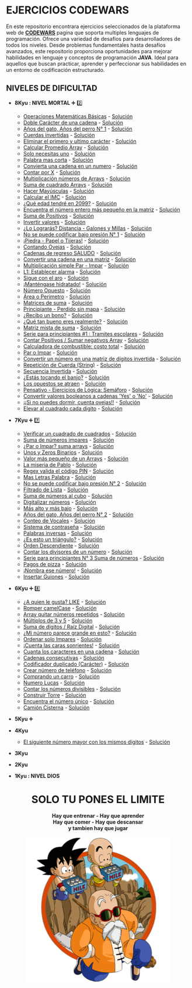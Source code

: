 # EJERCICIOS CODEWARS
En este repositorio encontrara ejercicios seleccionados de la plataforma web de <a href="https://www.codewars.com">__CODEWARS__</a> 
pagina que soporta multiples lenguajes de programación. Ofrece una variedad de desafíos para desarrolladores de todos los niveles. 
Desde problemas fundamentales hasta desafíos avanzados, este repositorio proporciona oportunidades para mejorar habilidades en 
lenguaje y conceptos de programación __JAVA__. Ideal para aquellos que buscan practicar, aprender y perfeccionar sus habilidades en
un entorno de codificación estructurado.

## NIVELES DE DIFICULTAD
+ __8Kyu : NIVEL MORTAL__ :heavy_plus_sign: :two:
    - <a href="https://www.codewars.com/kata/57356c55867b9b7a60000bd7/train/java">Operaciones Matemáticas Básicas</a> - <a href="https://github.com/Roman31X/Ejercicios_CODEWARS-JAVA/tree/main/src/main/java/com/Ejercicio/Kyu8/OperacionesBasicasMatematicas">Solución</a>
    - <a href="https://www.codewars.com/kata/56b1f01c247c01db92000076/train/java">Doble Carácter de una cadena</a> - <a href="https://github.com/Roman31X/Ejercicios_CODEWARS-JAVA/tree/main/src/main/java/com/Ejercicio/Kyu8/DobleCarcter">Solución</a>
    - <a href="https://www.codewars.com/kata/5a6663e9fd56cb5ab800008b/train/java">Años del gato, Años del perro N° 1</a> - <a href="https://github.com/Roman31X/Ejercicios_CODEWARS-JAVA/tree/main/src/main/java/com/Ejercicio/Kyu8/A%C3%B1os_Gatos_Perros">Solución</a>
    - <a href="https://www.codewars.com/kata/5168bb5dfe9a00b126000018/train/java">Cuerdas invertidas</a> - <a href="https://github.com/Roman31X/Ejercicios_CODEWARS-JAVA/tree/main/src/main/java/com/Ejercicio/Kyu8/CuerdasInvertidas">Solución</a>
    - <a href="https://www.codewars.com/kata/56bc28ad5bdaeb48760009b0/train/java">Eliminar el primero y ultimo carácter</a> - <a href="https://github.com/Roman31X/Ejercicios_CODEWARS-JAVA/tree/main/src/main/java/com/Ejercicio/Kyu8/RemoverPrimeroyUltimoCaracter">Solución</a>
    - <a href="https://www.codewars.com/kata/57a2013acf1fa5bfc4000921/train/java">Calcular Promedio Array</a> - <a href="https://github.com/Roman31X/Ejercicios_CODEWARS-JAVA/tree/main/src/main/java/com/Ejercicio/Kyu8/CalcularPromedioArray">Solución</a>
    - <a href="https://www.codewars.com/kata/57cc975ed542d3148f00015b/train/java">Solo necesitas uno</a> - <a href="https://github.com/Roman31X/Ejercicios_CODEWARS-JAVA/tree/main/src/main/java/com/Ejercicio/Kyu8/SoloNecesitoUno">Solución</a>
    - <a href="https://www.codewars.com/kata/57cebe1dc6fdc20c57000ac9/train/java">Palabra mas corta</a> - <a href="https://github.com/Roman31X/Ejercicios_CODEWARS-JAVA/tree/main/src/main/java/com/Ejercicio/Kyu8/PlabraMasCorta">Solución</a>
    - <a href="https://www.codewars.com/kata/544675c6f971f7399a000e79/train/java">Convierta una cadena en un numero</a> - <a href="https://github.com/Roman31X/Ejercicios_CODEWARS-JAVA/tree/main/src/main/java/com/Ejercicio/Kyu8/ConvertirCadenaANumero">Solución</a>
    - <a href="https://www.codewars.com/kata/5513795bd3fafb56c200049e/train/java">Contar por X</a> - <a href="https://github.com/Roman31X/Ejercicios_CODEWARS-JAVA/tree/main/src/main/java/com/Ejercicio/Kyu8/ContarporX">Solución</a>
    - <a href="https://www.codewars.com/kata/57f780909f7e8e3183000078/train/java">Multiplicación números de Arrays</a> - <a href="https://github.com/Roman31X/Ejercicios_CODEWARS-JAVA/tree/main/src/main/java/com/Ejercicio/Kyu8/MultiplicarNUmerosDeArray">Solución</a>
    - <a href="https://www.codewars.com/kata/515e271a311df0350d00000f/train/java">Suma de cuadrado Arrays</a> - <a href="https://github.com/Roman31X/Ejercicios_CODEWARS-JAVA/tree/main/src/main/java/com/Ejercicio/Kyu8/SumaDeCuadrados">Solución</a>
    - <a href="https://www.codewars.com/kata/57a0556c7cb1f31ab3000ad7/train/java">Hacer Mayúsculas</a> - <a href="https://github.com/Roman31X/Ejercicios_CODEWARS-JAVA/tree/main/src/main/java/com/Ejercicio/Kyu8/ConvertirAMayusculas">Solución</a>
    - <a href="https://www.codewars.com/kata/57a429e253ba3381850000fb/train/java">Calcular el IMC</a> - <a href="https://github.com/Roman31X/Ejercicios_CODEWARS-JAVA/tree/main/src/main/java/com/Ejercicio/Kyu8/CalcularIMC">Solución</a>
    - <a href="https://www.codewars.com/kata/5761a717780f8950ce001473/train/java">¿Qué edad tendré en 2099?</a> - <a href="https://github.com/Roman31X/Ejercicios_CODEWARS-JAVA/tree/main/src/main/java/com/Ejercicio/Kyu8/CalcularEdad2099">Solución</a>
    - <a href="https://www.codewars.com/kata/55a2d7ebe362935a210000b2/train/java">Encuentra el número entero más pequeño en la matriz</a> - <a href="https://github.com/Roman31X/Ejercicios_CODEWARS-JAVA/tree/main/src/main/java/com/Ejercicio/Kyu8/EnteroMasPeque%C3%B1oArray">Solución</a>
    - <a href="https://www.codewars.com/kata/5715eaedb436cf5606000381/train/java">Suma de Positivos</a> - <a href="https://github.com/Roman31X/Ejercicios_CODEWARS-JAVA/tree/main/src/main/java/com/Ejercicio/Kyu8/SumaPositivosArray">Solución</a>
    - <a href="https://www.codewars.com/kata/5899dc03bc95b1bf1b0000ad/train/java">Invertir valores</a> - <a href="https://github.com/Roman31X/Ejercicios_CODEWARS-JAVA/tree/main/src/main/java/com/Ejercicio/Kyu8/InvertirValores">Solución</a>
    - <a href="https://www.codewars.com/kata/5861d28f124b35723e00005e/train/java">¿Lo Lograrás? Distancia - Galones y Millas</a> - <a href="https://github.com/Roman31X/Ejercicios_CODEWARS-JAVA/tree/main/src/main/java/com/Ejercicio/Kyu8/GalonesyMillas">Solución</a>
    - <a href="https://www.codewars.com/kata/53ee5429ba190077850011d4/train/java">No se puede codificar bajo presión N° 1</a> - <a href="https://github.com/Roman31X/Ejercicios_CODEWARS-JAVA/tree/main/src/main/java/com/Ejercicio/Kyu8/CodificarBajoPresion">Solución</a>
    - <a href="https://www.codewars.com/kata/5672a98bdbdd995fad00000f/train/java">¡Piedra - Papel o Tijeras!</a> - <a href="https://github.com/Roman31X/Ejercicios_CODEWARS-JAVA/tree/main/src/main/java/com/Ejercicio/Kyu8/PiedraPapelTijera">Solución</a>
    - <a href="https://www.codewars.com/kata/54edbc7200b811e956000556/train/java">Contando Ovejas</a> - <a href="https://github.com/Roman31X/Ejercicios_CODEWARS-JAVA/tree/main/src/main/java/com/Ejercicio/Kyu8/ContadorOvejas">Solución</a>
    - <a href="https://www.codewars.com/kata/55a70521798b14d4750000a4/train/java">Cadenas de regreso SALUDO</a> - <a href="https://github.com/Roman31X/Ejercicios_CODEWARS-JAVA/tree/main/src/main/java/com/Ejercicio/Kyu8/CadenasDeRegreso">Solución</a>
    - <a href="https://www.codewars.com/kata/57e76bc428d6fbc2d500036d/train/java">Convertir una cadena en una matriz</a> - <a href="https://github.com/Roman31X/Ejercicios_CODEWARS-JAVA/tree/main/src/main/java/com/Ejercicio/Kyu8/ConvertirCadenaMtriz">Solución</a>
    - <a href="https://www.codewars.com/kata/583710ccaa6717322c000105/train/java">Multiplicación simple Par - Impar</a> - <a href="https://github.com/Roman31X/Ejercicios_CODEWARS-JAVA/tree/main/src/main/java/com/Ejercicio/Kyu8/MultiplicacionSencilla">Solución</a>
    - <a href="https://www.codewars.com/kata/568dcc3c7f12767a62000038/train/java">L1: Establecer alarma</a> - <a href="https://github.com/Roman31X/Ejercicios_CODEWARS-JAVA/tree/main/src/main/java/com/Ejercicio/Kyu8/EstablecerAlarma">Solución</a>
    - <a href="https://www.codewars.com/kata/55cb632c1a5d7b3ad0000145/train/java">Sigue con el aro</a> - <a href="https://github.com/Roman31X/Ejercicios_CODEWARS-JAVA/tree/main/src/main/java/com/Ejercicio/Kyu8/SigueConElAro">Solución</a>
    - <a href="https://www.codewars.com/kata/582cb0224e56e068d800003c/train/java">¡Manténgase hidratado!</a> - <a href="https://github.com/Roman31X/Ejercicios_CODEWARS-JAVA/tree/main/src/main/java/com/Ejercicio/Kyu8/MantengaseHidratado">Solución</a>
    - <a href="https://www.codewars.com/kata/56dec885c54a926dcd001095/train/java">Número Opuesto</a> - <a href="https://github.com/Roman31X/Ejercicios_CODEWARS-JAVA/tree/main/src/main/java/com/Ejercicio/Kyu8/NumeroOpuesto">Solución</a>
    - <a href="https://www.codewars.com/kata/5ab6538b379d20ad880000ab/train/java">Área o Perimetro</a> - <a href="https://github.com/Roman31X/Ejercicios_CODEWARS-JAVA/tree/main/src/main/java/com/Ejercicio/Kyu8/AreaoPerimetro">Solución</a>
    - <a href="https://www.codewars.com/kata/53dc54212259ed3d4f00071c/train/java">Matrices de suma</a> - <a href="https://github.com/Roman31X/Ejercicios_CODEWARS-JAVA/tree/main/src/main/java/com/Ejercicio/Kyu8/MatricesDeSuma">Solución</a>
    - <a href="https://www.codewars.com/kata/57f781872e3d8ca2a000007e/train/java">Principiante - Perdido sin mapa</a> - <a href="https://github.com/Roman31X/Ejercicios_CODEWARS-JAVA/tree/main/src/main/java/com/Ejercicio/Kyu8/PerdidoSinMapa">Solución</a>
    - <a href="https://www.codewars.com/kata/56f6ad906b88de513f000d96/train/java">¿Recibo un bono?</a> - <a href="https://github.com/Roman31X/Ejercicios_CODEWARS-JAVA/tree/main/src/main/java/com/Ejercicio/Kyu8/ReciboUnBono">Solución</a>
    - <a href="https://www.codewars.com/kata/5601409514fc93442500010b/train/java">¿Qué tan bueno eres realmente?</a> - <a href="https://github.com/Roman31X/Ejercicios_CODEWARS-JAVA/tree/main/src/main/java/com/Ejercicio/Kyu8/QueTanBuenoEresRealmente">Solución</a>
    - <a href="https://www.codewars.com/kata/57eaeb9578748ff92a000009/train/java">Matriz mista de suma</a> - <a href="https://github.com/Roman31X/Ejercicios_CODEWARS-JAVA/tree/main/src/main/java/com/Ejercicio/Kyu8/MatrizMixtaDeSuma">Solución</a>
    - <a href="https://www.codewars.com/kata/55f9b48403f6b87a7c0000bd/train/java">Serie para principiantes #1 : Tramites escolares</a> - <a href="https://github.com/Roman31X/Ejercicios_CODEWARS-JAVA/tree/main/src/main/java/com/Ejercicio/Kyu8/PrincipiantesTramitesEscolar">Solución</a>
    - <a href="https://www.codewars.com/kata/576bb71bbbcf0951d5000044/train/java">Contar Positivos / Sumar negativos Array</a> - <a href="https://github.com/Roman31X/Ejercicios_CODEWARS-JAVA/tree/main/src/main/java/com/Ejercicio/Kyu8/ContarPositivosSumarNegativos">Solución</a>
    - <a href="https://www.codewars.com/kata/57b58827d2a31c57720012e8/train/java">Calculadora de combustible: costo total</a> - <a href="https://github.com/Roman31X/Ejercicios_CODEWARS-JAVA/tree/main/src/main/java/com/Ejercicio/Kyu8/CalculadoraCombustibleTotal">Solución</a>
    - <a href="https://www.codewars.com/kata/53da3dbb4a5168369a0000fe/train/java">Par o Impar</a> - <a href="https://github.com/Roman31X/Ejercicios_CODEWARS-JAVA/tree/main/src/main/java/com/Ejercicio/Kyu8/ParoImpar">Solución</a>
    - <a href="https://www.codewars.com/kata/5583090cbe83f4fd8c000051/train/java">Convertir un número en una matriz de dígitos invertida</a> - <a href="https://github.com/Roman31X/Ejercicios_CODEWARS-JAVA/tree/main/src/main/java/com/Ejercicio/Kyu8/InvertirDigitosMatris">Solución</a>
    - <a href="https://www.codewars.com/kata/57a0e5c372292dd76d000d7e/train/java">Repetición de Cuerda (String)</a> - <a href="https://github.com/Roman31X/Ejercicios_CODEWARS-JAVA/tree/main/src/main/java/com/Ejercicio/Kyu8/RepeticionCuerda">Solución</a>
    - <a href="https://www.codewars.com/kata/5a00e05cc374cb34d100000d/train/java">Secuencia Invertida</a> - <a href="https://github.com/Roman31X/Ejercicios_CODEWARS-JAVA/tree/main/src/main/java/com/Ejercicio/Kyu8/SecuenciaInvertida">Solución</a>
    - <a href="https://www.codewars.com/kata/53af2b8861023f1d88000832/train/java">¿Estás tocando el banjo?</a> - <a href="https://github.com/Roman31X/Ejercicios_CODEWARS-JAVA/tree/main/src/main/java/com/Ejercicio/Kyu8/EstasTocandoBanjo">Solución</a>
    - <a href="https://www.codewars.com/kata/555086d53eac039a2a000083/train/java">Los opuestos se atraen</a> - <a href="https://github.com/Roman31X/Ejercicios_CODEWARS-JAVA/tree/main/src/main/java/com/Ejercicio/Kyu8/LosOpuestosAtraen">Solución</a>
    - <a href="https://www.codewars.com/kata/58649884a1659ed6cb000072/train/java">Pensativo - Ejercicios de Lógica: Semáforo</a> - <a href="https://github.com/Roman31X/Ejercicios_CODEWARS-JAVA/tree/main/src/main/java/com/Ejercicio/Kyu8/EjercicioSemaforo">Solución</a>
    - <a href="https://www.codewars.com/kata/53369039d7ab3ac506000467/train/java">Convertir valores booleanos a cadenas 'Yes' o 'No'</a> - <a href="https://github.com/Roman31X/Ejercicios_CODEWARS-JAVA/tree/main/src/main/java/com/Ejercicio/Kyu8/ConviertaBooleanASiyNo">Solución</a>
    - <a href="https://www.codewars.com/kata/5b077ebdaf15be5c7f000077/train/java">¡¡Si no puedes dormir, cuenta ovejas!!</a> - <a href="https://github.com/Roman31X/Ejercicios_CODEWARS-JAVA/tree/main/src/main/java/com/Ejercicio/Kyu8/CuentaOvejas">Solución</a>
    - <a href="https://www.codewars.com/kata/546e2562b03326a88e000020/train/java">Elevar al cuadrado cada digito</a> - <a href="https://github.com/Roman31X/Ejercicios_CODEWARS-JAVA/tree/main/src/main/java/com/Ejercicio/Kyu8/CuadrarCadaDigito">Solución</a>
     
+ __7Kyu__ :heavy_plus_sign: :seven:
    - <a href="https://www.codewars.com/kata/54c27a33fb7da0db0100040e/train/java">Verificar un cuadrado de cuadrados</a> - <a href="https://github.com/Roman31X/Ejercicios_CODEWARS-JAVA/tree/main/src/main/java/com/Ejercicio/Kyu7/CuadradoPerfecto">Solución</a>
    - <a href="https://www.codewars.com/kata/55fd2d567d94ac3bc9000064/train/java">Suma de números impares</a> - <a href="https://github.com/Roman31X/Ejercicios_CODEWARS-JAVA/tree/main/src/main/java/com/Ejercicio/Kyu7/SumaNumeroImpares">Solución</a>
    - <a href="https://www.codewars.com/kata/5949481f86420f59480000e7/train/java">¿Par o Impar? suma arrays</a> - <a href="https://github.com/Roman31X/Ejercicios_CODEWARS-JAVA/tree/main/src/main/java/com/Ejercicio/Kyu7/Par_o_Impar">Solución</a>
    - <a href="https://www.codewars.com/kata/578553c3a1b8d5c40300037c/train/java">Unos y Zeros Binarios</a> - <a href="https://github.com/Roman31X/Ejercicios_CODEWARS-JAVA/tree/main/src/main/java/com/Ejercicio/Kyu7/UnosyCeros">Solución</a>
    - <a href="https://www.codewars.com/kata/544a54fd18b8e06d240005c0/train/java">Valor más pequeño de un Arrays</a> - <a href="https://github.com/Roman31X/Ejercicios_CODEWARS-JAVA/tree/main/src/main/java/com/Ejercicio/Kyu7/ValorMasPeque%C3%B1oArrays">Solución</a>
    - <a href="https://www.codewars.com/kata/57ee31c5e77282c24d000024/train/java">La miseria de Pablo</a> - <a href="https://github.com/Roman31X/Ejercicios_CODEWARS-JAVA/tree/main/src/main/java/com/Ejercicio/Kyu7/LaMiseriaDePablo">Solución</a>
    - <a href="https://www.codewars.com/kata/55f8a9c06c018a0d6e000132/train/java">Regex valida el código PIN</a> - <a href="https://github.com/Roman31X/Ejercicios_CODEWARS-JAVA/tree/main/src/main/java/com/Ejercicio/Kyu7/RegexValidadcionCodigoPIN">Solución</a>
    - <a href="https://www.codewars.com/kata/5667e8f4e3f572a8f2000039/train/java">Mas Letras Palabra</a> - <a href="https://github.com/Roman31X/Ejercicios_CODEWARS-JAVA/tree/main/src/main/java/com/Ejercicio/Kyu7/MasLetras">Solución</a>
    - <a href="https://www.codewars.com/kata/5546ea9bddfc5c0c38000026/train/java">No se puede codificar bajo presión N° 2</a> - <a href="https://github.com/Roman31X/Ejercicios_CODEWARS-JAVA/tree/main/src/main/java/com/Ejercicio/Kyu7/CodifcarBajoPresionN2">Solución</a>
    - <a href="https://www.codewars.com/kata/53dbd5315a3c69eed20002dd/train/java">Filtrado de Lista</a> - <a href="https://github.com/Roman31X/Ejercicios_CODEWARS-JAVA/tree/main/src/main/java/com/Ejercicio/Kyu7/FiltrarLista">Solución</a>
    - <a href="https://www.codewars.com/kata/59a8570b570190d313000037/train/java">Suma de números al cubo</a> - <a href="https://github.com/Roman31X/Ejercicios_CODEWARS-JAVA/tree/main/src/main/java/com/Ejercicio/Kyu7/SumaCubos">Solución</a>
    - <a href="https://www.codewars.com/kata/5417423f9e2e6c2f040002ae/train/java">Digitalizar números</a> - <a href="https://github.com/Roman31X/Ejercicios_CODEWARS-JAVA/tree/main/src/main/java/com/Ejercicio/Kyu7/Digitalizar">Solución</a>
    - <a href="https://www.codewars.com/kata/554b4ac871d6813a03000035/train/java">Más alto y más bajo</a> - <a href="https://github.com/Roman31X/Ejercicios_CODEWARS-JAVA/tree/main/src/main/java/com/Ejercicio/Kyu7/MenorMayorStringNumeros">Solución</a>
    - <a href="https://www.codewars.com/kata/5a6d3bd238f80014a2000187/train/java">Años del gato, Años del perro N° 2</a> - <a href="https://github.com/Roman31X/Ejercicios_CODEWARS-JAVA/tree/main/src/main/java/com/Ejercicio/Kyu7/CalcularaniosPerrosGatos">Solución</a>
    - <a href="https://www.codewars.com/kata/54ff3102c1bad923760001f3/train/java">Conteo de Vocales</a> - <a href="https://github.com/Roman31X/Ejercicios_CODEWARS-JAVA/tree/main/src/main/java/com/Ejercicio/Kyu7/ConteoVocales">Solución</a>
    - <a href="https://www.codewars.com/kata/57a23e3753ba332b8e0008da/train/java">Sistema de contraseña</a> - <a href="https://github.com/Roman31X/Ejercicios_CODEWARS-JAVA/tree/main/src/main/java/com/Ejercicio/Kyu7/SistemaContrase%C3%B1a">Solución</a>
    - <a href="https://www.codewars.com/kata/5259b20d6021e9e14c0010d4/train/java">Palabras inversas</a> - <a href="">Solución</a>
    - <a href="https://www.codewars.com/kata/56606694ec01347ce800001b/train/java">¿Es esto un triángulo?</a> - <a href="https://github.com/Roman31X/Ejercicios_CODEWARS-JAVA/tree/main/src/main/java/com/Ejercicio/Kyu7/EstoEsUnTriangulo">Solución</a>
    - <a href="https://www.codewars.com/kata/5467e4d82edf8bbf40000155/train/java">Orden Descendiente</a> - <a href="https://github.com/Roman31X/Ejercicios_CODEWARS-JAVA/tree/main/src/main/java/com/Ejercicio/Kyu7/OrdenDescendiente">Solución</a>
    - <a href="https://www.codewars.com/kata/542c0f198e077084c0000c2e/train/java">Contar los divisores de un número</a> - <a href="https://github.com/Roman31X/Ejercicios_CODEWARS-JAVA/tree/main/src/main/java/com/Ejercicio/Kyu7/ContadorDivisoresNumero">Solución</a>
    - <a href="https://www.codewars.com/kata/55f2b110f61eb01779000053/train/java">Serie para principiantes N° 3 Suma de números</a> - <a href="https://github.com/Roman31X/Ejercicios_CODEWARS-JAVA/tree/main/src/main/java/com/Ejercicio/Kyu7/SeriePrincipiantesSumaNumeros">Solución</a>
    - <a href="https://www.codewars.com/kata/5b043e3886d0752685000009/train/java">Pagos de pizza</a> - <a href="https://github.com/Roman31X/Ejercicios_CODEWARS-JAVA/tree/main/src/main/java/com/Ejercicio/Kyu7/PagosPizza">Solución</a>
    - <a href="https://www.codewars.com/kata/579ba41ce298a73aaa000255/train/java">¡Nombra ese número!</a> - <a href="https://github.com/Roman31X/Ejercicios_CODEWARS-JAVA/tree/main/src/main/java/com/Ejercicio/Kyu7/NombraEseNumero">Solución</a>
    - <a href="https://www.codewars.com/kata/55960bbb182094bc4800007b/train/java">Insertar Guiones</a> - <a href="https://github.com/Roman31X/Ejercicios_CODEWARS-JAVA/tree/main/src/main/java/com/Ejercicio/Kyu7/InsertaGuiones">Solución</a>
      
+ __6Kyu__ :heavy_plus_sign: :eight:
    - <a href="https://www.codewars.com/kata/5266876b8f4bf2da9b000362/train/java">¿A quien le gusta? LIKE</a> - <a href="https://github.com/Roman31X/Ejercicios_CODEWARS-JAVA/tree/main/src/main/java/com/Ejercicio/Kyu6/QuienLeGustaLike">Solución</a>
    - <a href="https://www.codewars.com/kata/5208f99aee097e6552000148/train/java">Romper camelCase</a> - <a href="https://github.com/Roman31X/Ejercicios_CODEWARS-JAVA/tree/main/src/main/java/com/Ejercicio/Kyu6/RomaperCamelCase">Solución</a>
    - <a href="https://www.codewars.com/kata/523f5d21c841566fde000009/train/java">Array quitar números repetidos</a> - <a href="https://github.com/Roman31X/Ejercicios_CODEWARS-JAVA/tree/main/src/main/java/com/Ejercicio/Kyu6/QuitarRepetidosArray">Solución</a>
    - <a href="https://www.codewars.com/kata/514b92a657cdc65150000006/train/java">Múltiplos de 3 y 5</a> - <a href="https://github.com/Roman31X/Ejercicios_CODEWARS-JAVA/tree/main/src/main/java/com/Ejercicio/Kyu6/MultiplosDe3y5">Solución</a>
    - <a href="https://www.codewars.com/kata/541c8630095125aba6000c00/train/java">Suma de dígitos / Raíz Digital</a> - <a href="https://github.com/Roman31X/Ejercicios_CODEWARS-JAVA/tree/main/src/main/java/com/Ejercicio/Kyu6/SumaDigitosRaizDigital">Solución</a>
    - <a href="https://www.codewars.com/kata/5287e858c6b5a9678200083c/train/java">¿Mi número parece grande en esto?</a> - <a href="https://github.com/Roman31X/Ejercicios_CODEWARS-JAVA/tree/main/src/main/java/com/Ejercicio/Kyu6/NumeroNarcisista">Solución</a>
    - <a href="https://www.codewars.com/kata/578aa45ee9fd15ff4600090d/train/java">Ordenar solo Impares</a> - <a href="https://github.com/Roman31X/Ejercicios_CODEWARS-JAVA/tree/main/src/main/java/com/Ejercicio/Kyu6/OrdenaLoImpar">Solución</a>
    - <a href="https://www.codewars.com/kata/583203e6eb35d7980400002a/train/java">¡Cuenta las caras sonrientes!</a> - <a href="https://github.com/Roman31X/Ejercicios_CODEWARS-JAVA/tree/main/src/main/java/com/Ejercicio/Kyu6/ContadorCaritasSonrientes">Solución</a>
    - <a href="https://www.codewars.com/kata/52efefcbcdf57161d4000091/train/java">Cuanta los caracteres en una cadena</a> - <a href="https://github.com/Roman31X/Ejercicios_CODEWARS-JAVA/tree/main/src/main/java/com/Ejercicio/Kyu6/ContadroCaracteresCadena">Solución</a>
    - <a href="https://www.codewars.com/kata/56a5d994ac971f1ac500003e/train/java">Cadenas consecutivas</a> - <a href="https://github.com/Roman31X/Ejercicios_CODEWARS-JAVA/tree/main/src/main/java/com/Ejercicio/Kyu6/CadenasConsecutivas">Solución</a>
    - <a href="https://www.codewars.com/kata/54b42f9314d9229fd6000d9c/train/java">Codificador duplicado (Carácter)</a> - <a href="https://github.com/Roman31X/Ejercicios_CODEWARS-JAVA/tree/main/src/main/java/com/Ejercicio/Kyu6/CodificadorDuplicado">Solución</a>
    - <a href="https://www.codewars.com/kata/525f50e3b73515a6db000b83/train/java">Crear número de teléfono</a> - <a href="https://github.com/Roman31X/Ejercicios_CODEWARS-JAVA/tree/main/src/main/java/com/Ejercicio/Kyu6/CrearNumeroTelefonico">Solución</a>
    - <a href="https://www.codewars.com/kata/554a44516729e4d80b000012/train/java">Comprando un carro</a> - <a href="https://github.com/Roman31X/Ejercicios_CODEWARS-JAVA/tree/main/src/main/java/com/Ejercicio/Kyu6/ComprarUnCarro">Solución</a>
    - <a href="https://www.codewars.com/kata/55a7de09273f6652b200002e/train/java">Numero Lucas</a> - <a href="https://github.com/Roman31X/Ejercicios_CODEWARS-JAVA/tree/main/src/main/java/com/Ejercicio/Kyu6/NumerosDeLucas">Solución</a>
    - <a href="https://www.codewars.com/kata/55a5c82cd8e9baa49000004c/train/java">Contar los números divisibles</a> - <a href="https://github.com/Roman31X/Ejercicios_CODEWARS-JAVA/tree/main/src/main/java/com/Ejercicio/Kyu6/ContarLosNumerosDivisibles">Solución</a>
    - <a href="https://www.codewars.com/kata/576757b1df89ecf5bd00073b/train/java">Construir Torre</a> - <a href="https://github.com/Roman31X/Ejercicios_CODEWARS-JAVA/tree/main/src/main/java/com/Ejercicio/Kyu6/ConstruirTorre">Solución</a>
    - <a href="https://www.codewars.com/kata/585d7d5adb20cf33cb000235/train/java">Encuentra el número único</a> - <a href="https://github.com/Roman31X/Ejercicios_CODEWARS-JAVA/tree/main/src/main/java/com/Ejercicio/Kyu6/EncuentraNumeroUnico">Solución</a>
    - <a href="https://www.codewars.com/kata/55f3da49e83ca1ddae0000ad/train/java">Camión Cisterna</a> - <a href="https://github.com/Roman31X/Ejercicios_CODEWARS-JAVA/tree/main/src/main/java/com/Ejercicio/Kyu6/CamionCisterna">Solución</a>
   
+ __5Kyu__ :heavy_plus_sign: 
+ __4Kyu__
    - <a href="https://www.codewars.com/kata/55983863da40caa2c900004e/train/java">El siguiente número mayor con los mismos dígitos</a> - <a href="https://github.com/Roman31X/Ejercicios_CODEWARS-JAVA/tree/main/src/main/java/com/Ejercicio/Kyu4/NumeroMayorMismosDigitos">Solución</a>

+ __3Kyu__
+ __2Kyu__
+ __1Kyu : NIVEL DIOS__

<div align="center">
<h1>SOLO TU PONES EL LIMITE</h1>
<p><b>Hay que entrenar - Hay que aprender<br>
Hay que comer - Hay que descansar<br>
y tambien hay que jugar</b></p>
<div>
<img src="https://github.com/Roman31X/Ejercicios_CODEWARS-JAVA/blob/main/src/main/resources/Readme_Imagenes/Entrenamiento.png" width=400 height=400/>
</div>
</div>
